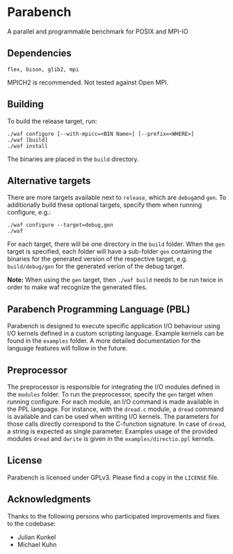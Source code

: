 Parabench
=========

A parallel and programmable benchmark for POSIX and MPI-IO


Dependencies
------------
```
flex, bison, glib2, mpi
```
MPICH2 is recommended. Not tested against Open MPI.


Building
--------
To build the release target, run:
```
./waf configure [--with-mpicc=<BIN Name>] [--prefix=<WHERE>]
./waf [build]
./waf install
```
The binaries are placed in the `build` directory.


Alternative targets
-------------------
There are more targets available next to `release`, which are `debug`and `gen`. To additionally build these optional targets, specify them when running configure, e.g.:
```
./waf configure --target=debug,gen
./waf
```
For each target, there will be one directory in the `build` folder. When the `gen` target is specified, each folder will have a sub-folder `gen` containing the binaries for the generated version of the respective target, e.g. `build/debug/gen` for the generated verion of the debug target.

**Note:** When using the `gen` target, then `./waf build` needs to be run twice in order to make waf recognize the generated files.


Parabench Programming Language (PBL)
------------------------------------
Parabench is designed to execute specific application I/O behaviour using I/O kernels defined in a custom scripting language. Example kernels can be found in the `examples` folder. A more detailed documentation for the language features will follow in the future.


Preprocessor
------------
The preprocessor is responsible for integrating the I/O modules defined in the `modules` folder. To run the preprocessor, specify the `gen` target when running configure. For each module, an I/O command is made available in the PPL language. For instance, with the `dread.c` module, a `dread` command is available and can be used when writing I/O kernels. The parameters for those calls directly correspond to the C-function signature. In case of `dread`, a string is expected as single parameter. Examples usage of the provided modules `dread` and `dwrite` is given in the `examples/directio.ppl` kernels.


License
-------
Parabench is licensed under GPLv3. Please find a copy in the `LICENSE` file.


Acknowledgments
---------------
Thanks to the following persons who participated improvements and fixes to the codebase:

* Julian Kunkel
* Michael Kuhn

